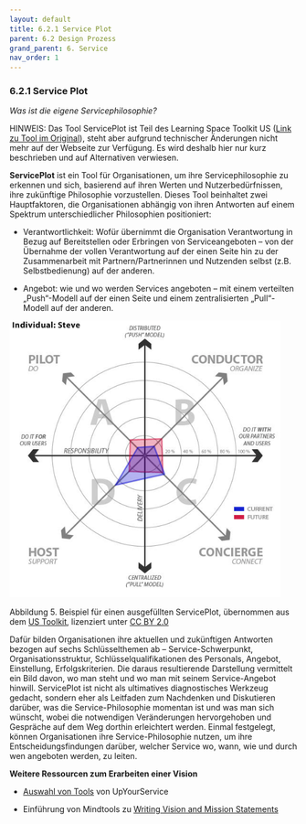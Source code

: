 ```yaml
---
layout: default
title: 6.2.1 Service Plot
parent: 6.2 Design Prozess
grand_parent: 6. Service
nav_order: 1
---
```


### 6.2.1 Service Plot

*Was ist die eigene Servicephilosophie?*

HINWEIS: Das Tool ServicePlot ist Teil des Learning Space Toolkit US
([Link zu Tool im Original](https://learningspacetoolkit.org/services-and-support/serviceplot/index.html)),
steht aber aufgrund technischer Änderungen nicht mehr auf der Webseite zur
Verfügung. Es wird deshalb hier nur kurz beschrieben und auf Alternativen
verwiesen.

**ServicePlot** ist ein Tool für Organisationen, um ihre
Servicephilosophie zu erkennen und sich, basierend auf ihren Werten und
Nutzerbedürfnissen, ihre zukünftige Philosophie vorzustellen. Dieses
Tool beinhaltet zwei Hauptfaktoren, die Organisationen abhängig von ihren
Antworten auf einem Spektrum unterschiedlicher Philosophien positioniert:

-   Verantwortlichkeit: Wofür übernimmt die Organisation Verantwortung
    in Bezug auf Bereitstellen oder Erbringen von Serviceangeboten – von
    der Übernahme der vollen Verantwortung auf der einen Seite hin zu
    der Zusammenarbeit mit Partnern/Partnerinnen und Nutzenden selbst (z.B.
    Selbstbedienung) auf der anderen.

-   Angebot: wie und wo werden Services angeboten – mit einem verteilten
    „Push“-Modell auf der einen Seite und einem zentralisierten „Pull“-Modell
    auf der anderen.


![Abbildung 5](../00_Abbildungen/06-02-01_Service_Plot.png)

Abbildung 5. Beispiel für einen ausgefüllten ServicePlot, übernommen aus dem [US Toolkit](../11_Referenzen.md), lizenziert unter [CC BY 2.0](https://creativecommons.org/licenses/by/2.0/deed.de)

Dafür bilden Organisationen ihre aktuellen und zukünftigen Antworten bezogen
auf sechs Schlüsselthemen ab – Service-Schwerpunkt,
Organisationsstruktur, Schlüsselqualifikationen des Personals,
Angebot, Einstellung, Erfolgskriterien. Die daraus resultierende
Darstellung vermittelt ein Bild davon, wo man steht und wo man mit
seinem Service-Angebot hinwill. ServicePlot ist nicht als ultimatives
diagnostisches Werkzeug gedacht, sondern eher als Leitfaden zum
Nachdenken und Diskutieren darüber, was die Service-Philosophie momentan
ist und was man sich wünscht, wobei die notwendigen Veränderungen
hervorgehoben und Gespräche auf dem Weg dorthin erleichtert werden.
Einmal festgelegt, können Organisationen ihre Service-Philosophie
nutzen, um ihre Entscheidungsfindungen darüber, welcher Service wo,
wann, wie und durch wen angeboten werden, zu leiten.

**Weitere Ressourcen zum Erarbeiten einer Vision**

-   [Auswahl von Tools](http://www.upyourservice.com/learning-library/customer-service-vision) von UpYourService

-   Einführung von Mindtools zu [Writing Vision and Mission Statements](http://www.mindtools.com/pages/article/newLDR_90.htm)
